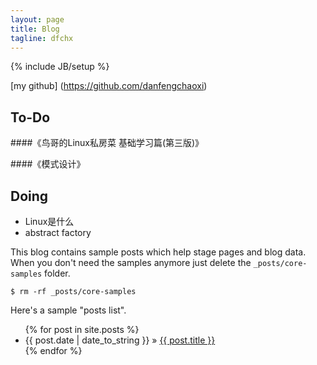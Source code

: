 ```yaml
---
layout: page
title: Blog
tagline: dfchx
---
```

{% include JB/setup %}

[my github] (https://github.com/danfengchaoxi)

## To-Do

####《鸟哥的Linux私房菜 基础学习篇(第三版)》

####《模式设计》

## Doing

<ul>
    <li>Linux是什么</li>
    <li>abstract factory</li>
</ul>



This blog contains sample posts which help stage pages and blog data.
When you don't need the samples anymore just delete the `_posts/core-samples` folder.

    $ rm -rf _posts/core-samples

Here's a sample "posts list".

<ul class="posts">
  {% for post in site.posts %}
    <li><span>{{ post.date | date_to_string }}</span> &raquo; <a href="{{ BASE_PATH }}{{ post.url }}">{{ post.title }}</a></li>
  {% endfor %}
</ul>
